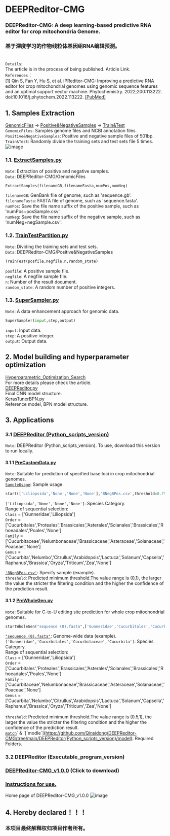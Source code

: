# DEEPReditor-CMG
### DEEPReditor-CMG: A deep learning-based predictive RNA editor for crop mitochondria Genome.<br>
### 基于深度学习的作物线粒体基因组RNA编辑预测。<br><br>
`Details`:<br> 
The article is in the process of being published. Article Link.<br>
`References`：<br>
[1] Qin S, Fan Y, Hu S, et al. iPReditor-CMG: Improving a predictive RNA editor for crop mitochondrial genomes using genomic sequence features and an optimal support vector machine. Phytochemistry. 2022;200:113222. doi:10.1016/j.phytochem.2022.113222. [[PubMed]](https://pubmed.ncbi.nlm.nih.gov/35561852/)
## 1. Samples Extraction
[GenomicFiles](https://github.com/Qinsidong/DEEPReditor-CMG/tree/main/GenomicFiles) $\rightarrow$ [Positive&NegativeSamples](https://github.com/Qinsidong/DEEPReditor-CMG/tree/main/Positive&NegativeSamples) $\rightarrow$ [Train&Test](https://github.com/Qinsidong/DEEPReditor-CMG/tree/main/Train&Test)<br>
`GenomicFiles`: Samples genome files and NCBI annotation files.<br>
`Positive&NegativeSamples`: Positive and negative sample files of 501bp.<br>
`Train&Test`: Randomly divide the training sets and test sets file 5 times.<br>
![image](https://user-images.githubusercontent.com/73972671/217203098-82994219-0107-4ff9-8b6e-56d017122914.png)

### 1.1. [ExtractSamples.py](https://github.com/Qinsidong/DEEPReditor-CMG/blob/main/ExtractSamples.py)
`Note`: Extraction of positive and negative samples.<br>
`Data`: DEEPReditor-CMG/GenomicFiles <br>
```python
ExtractSamples(filenameGB,filenameFasta,numPos,numNeg)
```
`filenameGB`: GenBank file of genome, such as 'sequence.gb'.<br> 
`filenameFasta`: FASTA file of genome, such as 'sequence.fasta'.<br> 
`numPos`: Save the file name suffix of the positive sample, such as 'numPos+posSample.csv'.<br> 
`numNeg`: Save the file name suffix of the negative sample, such as 'numNeg+negSample.csv'.<br> 
### 1.2. [TrainTestPartition.py](https://github.com/Qinsidong/DEEPReditor-CMG/blob/main/TrainTestPartition.py)
`Note`: Dividing the training sets and test sets.<br>
`Data`: DEEPReditor-CMG/Positive&NegativeSamples <br>
```python
TrainTest(posfile,negfile,n,random_state)
```
`posfile`: A positive sample file.<br>
`negfile`: A negfile sample file.<br>
`n`: Number of the result document.<br>
`random_state`: A random number of positive integers.<br>
### 1.3. [SuperSampler.py](https://github.com/Qinsidong/DEEPReditor-CMG/blob/main/SuperSampler.py)
`Note`: A data enhancement approach for genomic data.<br>
```python
SuperSampler(input,step,output)
```
`input`: Input data.<br>
`step`: A positive integer.<br>
`output`: Output data.<br>

## 2. Model building and hyperparameter optimization
[Hyperparametric_Optimization_Search](https://github.com/Qinsidong/DEEPReditor-CMG/tree/main/Hyperparametric_Optimization_Search)<br>
For more details please check the article.<br>
[DEEPReditor.py](https://github.com/Qinsidong/DEEPReditor-CMG/blob/main/Hyperparametric_Optimization_Search/Final_model_structure/DEEPReditor.py)<br>
Final CNN model structure.<br>
[KerasTunerBPN.py](https://github.com/Qinsidong/DEEPReditor-CMG/blob/main/Hyperparametric_Optimization_Search/Final_model_structure/KerasTunerBPN.py)<br>
Reference model, BPN model structure.<br>


## 3. Applications
### 3.1 [DEEPReditor (Python_scripts_version)](https://github.com/Qinsidong/DEEPReditor-CMG/tree/main/DEEPReditor(Python_scripts_version))
`Note`: DEEPReditor (Python_scripts_version). To use, download this version to run locally.
#### 3.1.1 [PreCustomData.py](https://github.com/Qinsidong/DEEPReditor-CMG/blob/main/DEEPReditor(Python_scripts_version)/PreCustomData.py)
`Note`: Suitable for prediction of specified base loci in crop mitochondrial genomes.<br>
[`SampleUsage`](https://github.com/Qinsidong/DEEPReditor-CMG/tree/main/DEEPReditor(Python_scripts_version)/SampleUsage): Sample usage.
```python
start(['Liliopsida','None','None','None'],'8Neg8Pos.csv',threshold=0.75)
```
`['Liliopsida','None','None','None']`: Species Category.<br>
Range of sequential selection:<br>
`Class` = ['Gunneridae','Liliopsida']<br>
`Order` = ['Cucurbitales','Proteales','Brassicales','Asterales','Solanales','Brassicales','Rhoeadales','Poales','None']<br>
`Family` = ['Cucurbitaceae','Nelumbonaceae','Brassicaceae','Asteraceae','Solanaceae','Poaceae','None']<br>
`Genus` = ['Cucurbita','Nelumbo','Citrullus','Arabidopsis','Lactuca','Solanum','Capsella','Raphanus','Brassica','Oryza','Triticum','Zea','None']<br>

[`'8Neg8Pos.csv'`](https://github.com/Qinsidong/DEEPReditor-CMG/blob/main/DEEPReditor(Python_scripts_version)/SampleUsage/8Neg8Pos.csv): Specify sample (example).<br>
`threshold`: Predicted minimum threshold.The value range is (0,1), the larger the value the stricter the filtering condition and the higher the confidence of the prediction result.<br>
#### 3.1.2 [PreWholeGen.py](https://github.com/Qinsidong/DEEPReditor-CMG/blob/main/DEEPReditor(Python_scripts_version)/PreWholeGen.py)
`Note`: Suitable for C-to-U editing site prediction for whole crop mitochondrial genomes.
```python
startWholeGen("sequence (0).fasta",['Gunneridae','Cucurbitales','Cucurbitaceae','Cucurbita'],threshold=0.9999)
```
[`"sequence (0).fasta"`](https://github.com/Qinsidong/DEEPReditor-CMG/blob/main/DEEPReditor(Python_scripts_version)/SampleUsage/sequence%20(0).fasta): Genome-wide data (example).<br>
`['Gunneridae','Cucurbitales','Cucurbitaceae','Cucurbita']`: Species Category.<br>
Range of sequential selection:<br>
`Class` = ['Gunneridae','Liliopsida']<br>
`Order` = ['Cucurbitales','Proteales','Brassicales','Asterales','Solanales','Brassicales','Rhoeadales','Poales','None']<br>
`Family` = ['Cucurbitaceae','Nelumbonaceae','Brassicaceae','Asteraceae','Solanaceae','Poaceae','None']<br>
`Genus` = ['Cucurbita','Nelumbo','Citrullus','Arabidopsis','Lactuca','Solanum','Capsella','Raphanus','Brassica','Oryza','Triticum','Zea','None']<br><br>
`threshold`: Predicted minimum threshold.The value range is (0.5,1), the larger the value the stricter the filtering condition and the higher the confidence of the prediction result.<br>
[`match`](https://github.com/Qinsidong/DEEPReditor-CMG/tree/main/DEEPReditor(Python_scripts_version)/match)` & `[`modle`](https://github.com/Qinsidong/DEEPReditor-CMG/tree/main/DEEPReditor(Python_scripts_version)/model): Required Folders.
### 3.2 DEEPReditor (Executable_program_version)
###  [DEEPReditor-CMG_v1.0.0](https://github.com/Qinsidong/DEEPReditor-CMG/releases/tag/DEEPReditor-CMG_v1.0.0) (Click to download)
### [Instructions for use.](https://github.com/Qinsidong/DEEPReditor-CMG/blob/main/DEEPReditor(Executable_program_version)/readme.md)
Home page of DEEPReditor-CMG_v1.0.0
![image](https://user-images.githubusercontent.com/73972671/225254773-0987d3db-6b8d-4058-93e6-44420841dcf6.png)
## 4. Hereby declared！！！
### 本项目最终解释权归项目作者所有。
